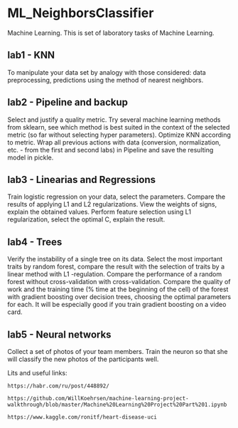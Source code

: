 # ML_NeighborsClassifier
Machine Learning. This is set of laboratory tasks of Machine Learning.

## lab1 - KNN
To manipulate your data set by analogy with those considered: data preprocessing, predictions using the method of nearest neighbors.	

## lab2 - Pipeline and backup
Select and justify a quality metric. Try several machine learning methods from sklearn, see which method is best suited in the context of the selected metric (so far without selecting hyper parameters). Optimize KNN according to metric.
Wrap all previous actions with data (conversion, normalization, etc. - from the first and second labs) in Pipeline and save the resulting model in pickle.

## lab3 - Linearias and Regressions 
Train logistic regression on your data, select the parameters.
Compare the results of applying L1 and L2 regularizations. View the weights of signs, explain the obtained values.
Perform feature selection using L1 regularization, select the optimal C, explain the result.

## lab4 - Trees
Verify the instability of a single tree on its data.
Select the most important traits by random forest, compare the result with the selection of traits by a linear method with L1 -regulation.
Compare the performance of a random forest without cross-validation with cross-validation.
Compare the quality of work and the training time (% time at the beginning of the cell) of the forest with gradient boosting over decision trees, choosing the optimal parameters for each. It will be especially good if you train gradient boosting on a video card.

## lab5 - Neural networks
Collect a set of photos of your team members.
Train the neuron so that she will classify the new photos of the participants well.

Lits and useful links:
  
	https://habr.com/ru/post/448892/
  
	https://github.com/WillKoehrsen/machine-learning-project-walkthrough/blob/master/Machine%20Learning%20Project%20Part%201.ipynb
  
	https://www.kaggle.com/ronitf/heart-disease-uci
